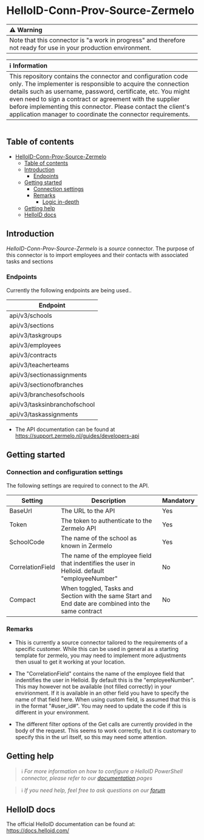 
# HelloID-Conn-Prov-Source-Zermelo
| :warning: Warning |
|:---------------------------|
| Note that this connector is "a work in progress" and therefore not ready for use in your production environment.

| :information_source: Information                                                                                                                                                                                                                                                                                                                                                       |
| :------------------------------------------------------------------------------------------------------------------------------------------------------------------------------------------------------------------------------------------------------------------------------------------------------------------------------------------------------------------------------------- |
| This repository contains the connector and configuration code only. The implementer is responsible to acquire the connection details such as username, password, certificate, etc. You might even need to sign a contract or agreement with the supplier before implementing this connector. Please contact the client's application manager to coordinate the connector requirements. |

<p align="center">
  <img src="">
</p>

## Table of contents

- [HelloID-Conn-Prov-Source-Zermelo](#HelloID-Conn-Prov-Source-Zermelo)
  - [Table of contents](#table-of-contents)
  - [Introduction](#introduction)
    - [Endpoints](#endpoints)
  - [Getting started](#getting-started)
    - [Connection settings](#connection-settings)
    - [Remarks](#remarks)
      - [Logic in-depth](#logic-in-depth)
  - [Getting help](#getting-help)
  - [HelloID docs](#helloid-docs)

## Introduction

_HelloID-Conn-Prov-Source-Zermelo_ is a _source_ connector. The purpose of this connector is to import employees and their contacts with associated tasks and sections

### Endpoints

Currently the following endpoints are being used..

| Endpoint                     |
| ---------------------------- |
| api/v3/schools      |
| api/v3/sections      |
| api/v3/taskgroups      |
| api/v3/employees                 |
| api/v3/contracts     |
| api/v3/teacherteams      |
| api/v3/sectionassignments      |
| api/v3/sectionofbranches      |
| api/v3/branchesofschools      |
| api/v3/tasksinbranchofschool      |
| api/v3/taskassignments      ||

- The API documentation can be found at https://support.zermelo.nl/guides/developers-api

## Getting started

### Connection and configuration settings

The following settings are required to connect to the API.

| Setting    | Description                                                                            | Mandatory |
| ---------- | -------------------------------------------------------------------------------------- | --------- |
| BaseUrl    | The URL to the API                                                                     | Yes       |
| Token      | The token to authenticate to the Zermelo API | Yes|
| SchoolCode | The name of the school as known in Zermelo | Yes|
| CorrelationField| The name of the employee field that indentifies the user in Helloid. default "employeeNumber" | No |
| Compact    | When toggled, Tasks and Section with the same Start and End date are combined into the same contract| No |

### Remarks

- This is currently a source connector tailored to the requirements of a specific customer. While this can be used in general as a starting template for zermelo, you may need to implement more adjustments then usual to get it working at your location.

- The "CorrelationField" contains the name of the employee field that indentifies the user in Helloid. By default this is the "employeeNumber". This may however not be available (not filled correctly) in your envirionment. If it is available in an other field you have to specify the name of that field here. When using custom field, is assumed that this is in the format "#user_id#".
You may need to update the code if this is different in your environment.

- The different filter options of the Get calls are currently provided in the body of the request. This seems to work correctly, but it is customary to specify this in the url itself, so this may need some attention.

## Getting help

> ℹ️ _For more information on how to configure a HelloID PowerShell connector, please refer to our [documentation](https://docs.helloid.com/hc/en-us/articles/360012557600-Configure-a-custom-PowerShell-source-system) pages_

> ℹ️ _If you need help, feel free to ask questions on our [forum](https://forum.helloid.com)_

## HelloID docs

The official HelloID documentation can be found at: https://docs.helloid.com/
